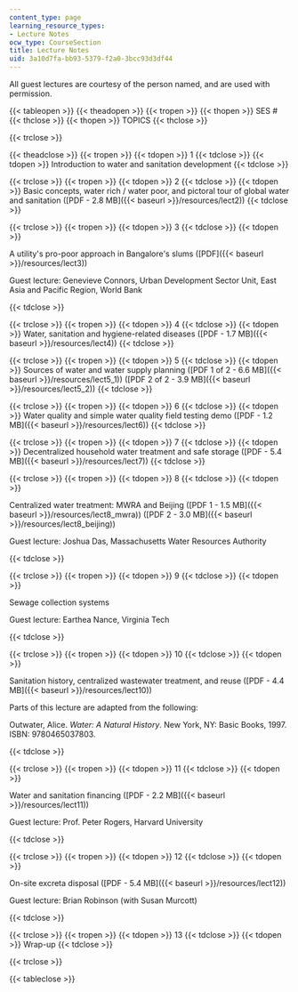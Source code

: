 ```yaml
---
content_type: page
learning_resource_types:
- Lecture Notes
ocw_type: CourseSection
title: Lecture Notes
uid: 3a10d7fa-bb93-5379-f2a0-3bcc93d3df44
---
```


All guest lectures are courtesy of the person named, and are used with permission.

{{< tableopen >}}
{{< theadopen >}}
{{< tropen >}}
{{< thopen >}}
SES #
{{< thclose >}}
{{< thopen >}}
TOPICS
{{< thclose >}}

{{< trclose >}}

{{< theadclose >}}
{{< tropen >}}
{{< tdopen >}}
1
{{< tdclose >}}
{{< tdopen >}}
Introduction to water and sanitation development
{{< tdclose >}}

{{< trclose >}}
{{< tropen >}}
{{< tdopen >}}
2
{{< tdclose >}}
{{< tdopen >}}
Basic concepts, water rich / water poor, and pictoral tour of global water and sanitation ([PDF - 2.8 MB]({{< baseurl >}}/resources/lect2))
{{< tdclose >}}

{{< trclose >}}
{{< tropen >}}
{{< tdopen >}}
3
{{< tdclose >}}
{{< tdopen >}}


A utility's pro-poor approach in Bangalore's slums ([PDF]({{< baseurl >}}/resources/lect3))

Guest lecture: Genevieve Connors, Urban Development Sector Unit, East Asia and Pacific Region, World Bank


{{< tdclose >}}

{{< trclose >}}
{{< tropen >}}
{{< tdopen >}}
4
{{< tdclose >}}
{{< tdopen >}}
Water, sanitation and hygiene-related diseases ([PDF - 1.7 MB]({{< baseurl >}}/resources/lect4))
{{< tdclose >}}

{{< trclose >}}
{{< tropen >}}
{{< tdopen >}}
5
{{< tdclose >}}
{{< tdopen >}}
Sources of water and water supply planning ([PDF 1 of 2 - 6.6 MB]({{< baseurl >}}/resources/lect5_1)) ([PDF 2 of 2 - 3.9 MB]({{< baseurl >}}/resources/lect5_2))
{{< tdclose >}}

{{< trclose >}}
{{< tropen >}}
{{< tdopen >}}
6
{{< tdclose >}}
{{< tdopen >}}
Water quality and simple water quality field testing demo ([PDF - 1.2 MB]({{< baseurl >}}/resources/lect6))
{{< tdclose >}}

{{< trclose >}}
{{< tropen >}}
{{< tdopen >}}
7
{{< tdclose >}}
{{< tdopen >}}
Decentralized household water treatment and safe storage ([PDF - 5.4 MB]({{< baseurl >}}/resources/lect7))
{{< tdclose >}}

{{< trclose >}}
{{< tropen >}}
{{< tdopen >}}
8
{{< tdclose >}}
{{< tdopen >}}


Centralized water treatment: MWRA and Beijing ([PDF 1 - 1.5 MB]({{< baseurl >}}/resources/lect8_mwra)) ([PDF 2 - 3.0 MB]({{< baseurl >}}/resources/lect8_beijing))

Guest lecture: Joshua Das, Massachusetts Water Resources Authority


{{< tdclose >}}

{{< trclose >}}
{{< tropen >}}
{{< tdopen >}}
9
{{< tdclose >}}
{{< tdopen >}}


Sewage collection systems

Guest lecture: Earthea Nance, Virginia Tech


{{< tdclose >}}

{{< trclose >}}
{{< tropen >}}
{{< tdopen >}}
10
{{< tdclose >}}
{{< tdopen >}}


Sanitation history, centralized wastewater treatment, and reuse ([PDF - 4.4 MB]({{< baseurl >}}/resources/lect10))

Parts of this lecture are adapted from the following:

Outwater, Alice. _Water: A Natural History_. New York, NY: Basic Books, 1997. ISBN: 9780465037803.


{{< tdclose >}}

{{< trclose >}}
{{< tropen >}}
{{< tdopen >}}
11
{{< tdclose >}}
{{< tdopen >}}


Water and sanitation financing ([PDF - 2.2 MB]({{< baseurl >}}/resources/lect11))

Guest lecture: Prof. Peter Rogers, Harvard University


{{< tdclose >}}

{{< trclose >}}
{{< tropen >}}
{{< tdopen >}}
12
{{< tdclose >}}
{{< tdopen >}}


On-site excreta disposal ([PDF - 5.4 MB]({{< baseurl >}}/resources/lect12))

Guest lecture: Brian Robinson (with Susan Murcott)


{{< tdclose >}}

{{< trclose >}}
{{< tropen >}}
{{< tdopen >}}
13
{{< tdclose >}}
{{< tdopen >}}
Wrap-up
{{< tdclose >}}

{{< trclose >}}

{{< tableclose >}}